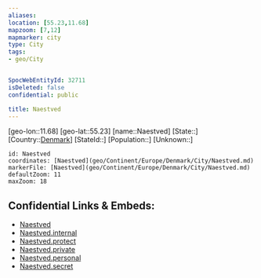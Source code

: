 ```yaml
---
aliases: 
location: [55.23,11.68]
mapzoom: [7,12] 
mapmarker: city 
type: City
tags:
- geo/City


SpocWebEntityId: 32711
isDeleted: false
confidential: public

title: Naestved
---
```

[geo-lon::11.68]
[geo-lat::55.23]
[name::Naestved]
[State::]
[Country::[Denmark](geo/Continent/Europe/Denmark.md)]
[StateId::]
[Population::]
[Unknown::]


```leaflet
id: Naestved
coordinates: [Naestved](geo/Continent/Europe/Denmark/City/Naestved.md)
markerFile: [Naestved](geo/Continent/Europe/Denmark/City/Naestved.md)
defaultZoom: 11 
maxZoom: 18
```


## Confidential Links & Embeds: 
- [Naestved](../../../../../../_public/geo/Continent/Europe/Denmark/City/Naestved.md) 
- [Naestved.internal](../../../../../../_internal/geo/Continent/Europe/Denmark/City/Naestved.internal.md) 
- [Naestved.protect](../../../../../../_protect/geo/Continent/Europe/Denmark/City/Naestved.protect.md) 
- [Naestved.private](../../../../../../_private/geo/Continent/Europe/Denmark/City/Naestved.private.md) 
- [Naestved.personal](../../../../../../_personal/geo/Continent/Europe/Denmark/City/Naestved.personal.md) 
- [Naestved.secret](../../../../../../_secret/geo/Continent/Europe/Denmark/City/Naestved.secret.md) 

